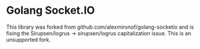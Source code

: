 # Golang Socket.IO

This library was forked from github.com/alexmironof/golang-socketio and is
fixing the Sirupsen/logrus -> sirupsen/logrus capitalization issue. This is an
unsupported fork.
